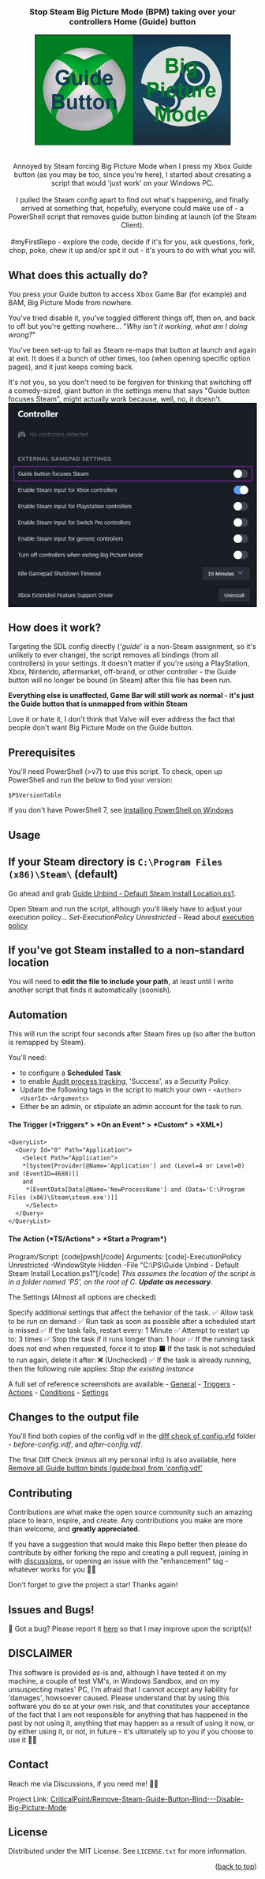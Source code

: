 <!-- Improved compatibility of back to top link: See: https://github.com/othneildrew/Best-README-Template/pull/73 -->
<a name="readme-top"></a>
<!--
*** Thanks for checking out the Best-README-Template. If you have a suggestion
*** that would make this better, please fork the repo and create a pull request
*** or simply open an issue with the tag "enhancement".
*** Don't forget to give the project a star!
*** Thanks again! Now go create something AMAZING! :D
-->

<!-- PROJECT SHIELDS -->
<!--
*** I'm using markdown "reference style" links for readability.
*** Reference links are enclosed in brackets [ ] instead of parentheses ( ).
*** See the bottom of this document for the declaration of the reference variables
*** for contributors-url, forks-url, etc. This is an optional, concise syntax you may use.
*** https://www.markdownguide.org/basic-syntax/#reference-style-links

[![Contributors][contributors-shield]][contributors-url]
[![Forks][forks-shield]][forks-url]
[![Stargazers][stars-shield]][stars-url]
[![Issues][issues-shield]][issues-url]
[![MIT License][license-shield]][license-url]
-->
<!-- PROJECT LOGO -->

<div align="center">
  <h3 align="center">Stop Steam Big Picture Mode (BPM) taking over your controllers Home (Guide) button</h4>
  <a href="[https://github.com/CriticalPoint/Remove-Steam-Guide-Button-Bind---Disable-Big-Picture-Mode](https://github.com/CriticalPoint/Remove-Steam-Guide-Button-Bind---Disable-Big-Picture-Mode?readme=1#readme-top)">
    <img src="images/Xbox_Steam_Logo-small.png" alt="The Xbox and Steam Logos together with the wording 'Steam' and 'Big Picture Mode' written across them" width="397" height="224">
  </a>
  <br>
  <br>
  <!--
  <h1 align="center" style="color:red;">Script temporarily offline - please be patient while I investigate a potential issue - just want to be sure</h1>
  <br>
  <br>
  -->
    <p align="center">
    Annoyed by Steam forcing Big Picture Mode when I press my Xbox Guide button (as you may be too, since you're here), I started about cresating a script that would 'just work' on your Windows PC.
    <br>
    <br>
    I pulled the Steam config apart to find out what's happening, and finally arrived at something that, hopefully, everyone could make use of - a PowerShell script that removes guide button binding at launch (of the Steam Client).
    <br>
    <br>
    #myFirstRepo - explore the code, decide if it's for you, ask questions, fork, chop, poke, chew it up and/or spit it out - it's yours to do with what you will.
  </p>
</div>

<!-- What it does -->
## What does this actually do?

You press your Guide button to access Xbox Game Bar (for example) and BAM, Big Picture Mode from nowhere.

You've tried disable it, you've toggled different things off, then on, and back to off but you're getting nowhere... "*Why isn't it working, what am I doing wrong?*"

You've been set-up to fail as Steam re-maps that button at launch and again at exit. It does it a bunch of other times, too (when opening specific option pages), and it just keeps coming back.

It's not you, so you don't need to be forgiven for thinking that switching off a comedy-sized, giant button in the settings menu that says "Guide button focuses Steam", might actually work because, well, no, it doesn't.
<img align="center" src="images/GuideButtonDoes-Not-NotFocusSteam.png" alt="A screenshot of the Steam settings page with the option 'Guide button focuses Steam' highlighted.">

## How does it work?
Targeting the SDL config directly ('*guide*' is a non-Steam assignment, so it's unlikely to ever change), the script removes all bindings (from all controllers) in your settings.
It doesn't matter if you're using a PlayStation, Xbox, Nintendo, aftermarket, off-brand, or other controller - the Guide button will no longer be bound (in Steam) after this file has been run.

**Everything else is unaffected, Game Bar will still work as normal - it's just the Guide button that is unmapped from within Steam**

Love it or hate it, I don't think that Valve will ever address the fact that people don't want Big Picture Mode on the Guide button.


<!-- PREREQUISITES -->
## Prerequisites

You'll need PowerShell (>v7) to use this script. To check, open up PowerShell and run the below to find your version:
```
$PSVersionTable
```
If you don't have PowerShell 7, see [Installing PowerShell on Windows](https://learn.microsoft.com/en-us/powershell/scripting/install/installing-powershell-on-windows)


<!-- USAGE -->
## Usage
## If your Steam directory is ```C:\Program Files (x86)\Steam\``` (default)
Go ahead and grab [Guide Unbind - Default Steam Install Location.ps1](https://github.com/CriticalPoint/Remove-Steam-Guide-Button-Bind---Disable-Big-Picture-Mode/blob/main/1%20-%20PS%20SCRIPTS/Guide%20Unbind%20-%20Default%20Steam%20Install%20Location.ps1).

Open Steam and run the script, although you'll likely have to adjust your execution policy...
_Set-ExecutionPolicy Unrestricted_ - Read about [execution policy](https://learn.microsoft.com/en-us/powershell/module/microsoft.powershell.security/set-executionpolicy?view=powershell-7.3)

## If you've got Steam installed to a non-standard location
You will need to **edit the file to include your path**, at least until I write another script that finds it automatically (soonish).

<!-- Automation -->
## Automation
This will run the script four seconds after Steam fires up (so after the button is remapped by Steam).

You'll need:
- to configure a **Scheduled Task**
- to enable [Audit process tracking](https://learn.microsoft.com/en-us/windows/security/threat-protection/auditing/basic-audit-process-tracking), 'Success', as a Security Policy.
- Update the following tags in the script to match your own - `<Author>` `<UserId>` `<Arguments>`
- Either be an admin, or stipulate an admin account for the task to run.


<h4>The Trigger (*Triggers* > *On an Event* > *Custom* > *XML*)</h4>

```
<QueryList>
  <Query Id="0" Path="Application">
    <Select Path="Application">
    *[System[Provider[@Name='Application'] and (Level=4 or Level=0) and (EventID=4688)]]
    and 
     *[EventData[Data[@Name='NewProcessName'] and (Data='C:\Program Files (x86)\Steam\steam.exe')]]
     </Select>
  </Query>
</QueryList>
```

<h4>The Action (*TS/Actions* > *Start a Program*)</h4>

Program/Script:   [code]pwsh[/code]
Arguments:   [code]-ExecutionPolicy Unrestricted -WindowStyle Hidden -File "C:\PS\Guide Unbind - Default Steam Install Location.ps1"[/code]
*This assumes the location of the script is in a folder named 'PS', on the root of C. **Update as necessary**.*

The Settings (Almost all options are checked)

Specify additional settings that affect the behavior of the task.
✅ Allow task to be run on demand
✅ Run task as soon as possible after a scheduled start is missed
✅ If the task fails, restart every: 1 Minute
✅ Attempt to restart up to: 3 times
✅ Stop the task if it runs longer than: 1 hour
✅ If the running task does not end when requested, force it to stop
⬛ If the task is not scheduled to run again, delete it after: ❌ (Unchecked)
✅ If the task is already running, then the following rule applies: *Stop the existing instance*

A full set of reference screenshots are available - [General](https://github.com/CriticalPoint/Remove-Steam-Guide-Button-Bind---Disable-Big-Picture-Mode/blob/main/images/taskScheduler/General.png) - [Triggers](https://github.com/CriticalPoint/Remove-Steam-Guide-Button-Bind---Disable-Big-Picture-Mode/blob/main/images/taskScheduler/Triggers.png) - [Actions](https://github.com/CriticalPoint/Remove-Steam-Guide-Button-Bind---Disable-Big-Picture-Mode/blob/main/images/taskScheduler/Actions.png) - [Conditions](https://github.com/CriticalPoint/Remove-Steam-Guide-Button-Bind---Disable-Big-Picture-Mode/blob/main/images/taskScheduler/Conditions.png) - [Settings](https://github.com/CriticalPoint/Remove-Steam-Guide-Button-Bind---Disable-Big-Picture-Mode/blob/main/images/taskScheduler/Settings.png)

<!-- What Changes -->
## Changes to the output file

You'll find both copies of the config.vdf in the [diff check of config.vfd](https://github.com/CriticalPoint/Remove-Steam-Guide-Button-Bind---Disable-Big-Picture-Mode/tree/main/diff%20check%20of%20config.vfd) folder - *before-config.vdf*, and *after-config.vdf*.

The final Diff Check (minus all my personal info) is also available, here [Remove all Guide button binds (guide:bxx) from 'config.vdf'](https://www.diffchecker.com/TxvnAz0R/)


<!-- CONTRIBUTING -->
## Contributing

Contributions are what make the open source community such an amazing place to learn, inspire, and create. Any contributions you make are more than welcome, and **greatly appreciated**.

If you have a suggestion that would make this Repo better then please do contribute by either forking the repo and creating a pull request, joining in with [discussions](https://github.com/CriticalPoint/Remove-Steam-Guide-Button-Bind---Disable-Big-Picture-Mode/discussions), or opening an issue with the "enhancement" tag - whatever works for you 🙏🏻

Don't forget to give the project a star! Thanks again!


<!-- Bugs -->
## Issues and Bugs!

🐛 Got a bug? Please report it [here](https://github.com/CriticalPoint/Remove-Steam-Guide-Button-Bind---Disable-Big-Picture-Mode/issues/new?assignees=CriticalPoint&labels=&projects=&template=bug_report.md&title=) so that I may improve upon the script(s)!

<!-- Disclaimer-->
## DISCLAIMER
<a name="disclaimer"></a>
This software is provided as-is and, although I have tested it on my machine, a couple of test VM's, in Windows Sandbox, and on my unsuspecting mates' PC, I'm afraid that I cannot accept any liability for 'damages', howsoever caused. Please understand that by using this software you do so at your own risk, and that constitutes your acceptance of the fact that I am not responsible for anything that has happened in the past by not using it, anything that may happen as a result of using it now, or by either using it, or not, in future - it's ultimately up to you if you choose to use it 🙏🏻


<!-- CONTACT -->
## Contact

Reach me via Discussions, if you need me! 👍🏻

Project Link: [CriticalPoint/Remove-Steam-Guide-Button-Bind---Disable-Big-Picture-Mode](https://github.com/CriticalPoint/Remove-Steam-Guide-Button-Bind---Disable-Big-Picture-Mode)


<!-- LICENSE -->
## License

Distributed under the MIT License. See `LICENSE.txt` for more information.

<p align="right">(<a href="#readme-top">back to top</a>)</p>
